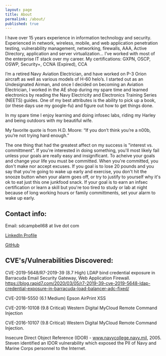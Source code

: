 ```yaml
---
layout: page
title: About
permalink: /about/
published: true
---
```

I have over 15 years experience in information technology and security. Experienced in network, wireless, mobile, and web application penetration testing, vulnerability management, networking, firewalls, AAA, Active Directory, application and server virtualization… I’ve worked with most of the enterprise IT stack over my career. My certifications: GXPN, OSCP, OSWP, Security+, CCNA (Expired), CCA

I’m a retired Navy Aviation Electrician, and have worked on P-3 Orion aircraft as well as various models of H-60 helo’s. I started out as an Undesignated Airman, and once I decided on becoming an Aviation Electrician, I worked in the AE shop during my spare time and learned electronics by reading the Navy Electricity and Electronics Training Series (NEETS) guides. One of my best attributes is the ability to pick up a book, (or these days use my google-fu) and figure out how to get things done.

In my spare time I enjoy learning and doing infosec labs, riding my Harley and being outdoors with my beautiful wife.

My favorite quote is from H.D. Moore: “If you don’t think you’re a n00b, you’re not trying hard enough.”

The one thing that had the greatest affect on my success is "interest vs. committment". If you're interested in doing something, you'll most likely fail unless your goals are really easy and insignificant. To acheive your goals and change your life you must be committed. When you're committed, you don't make nor accept excuses. If you goal is to lose 20 pounds and you say that you're going to wake up early and exercise, you don't hit the snooze button when your alarm goes off, or try to justify to yourself why it's ok to eat just this one junkfood snack. If your goal is to earn an infsec certification or learn a skill but you're too tired to study or lab at night because of long working hours or family committments, set your alarm to wake up early.

## Contact info:
Email: sdcampbell68 at live dot com

[LinkedIn Profile](https://www.linkedin.com/in/Hack-The-Planet/)

[GitHub](https://github.com/sdcampbell)

## CVE's/Vulnerabilities Discovered:

CVE-2019-5648/R7-2019-39 (8.7 High) LDAP bind credential exposure in Barracuda Email Security Gateway, Web Application Firewall. https://blog.rapid7.com/2020/03/05/r7-2019-39-cve-2019-5648-ldap-credential-exposure-in-barracuda-load-balancer-adc-fixed/ 

CVE-2018-5550  (6.1 Medium) Epson AirPrint XSS

CVE-2016-10108 (9.8 Critical) Western Digital MyCloud Remote Command Injection

CVE-2016-10107 (9.8 Critical) Western Digital MyCloud Remote Command Injection.

Insecure Direct Object Reference (IDOR) - www.navycollege.navy.mil, 2005. Steven identified an IDOR vulnerability which exposed the PII of Navy and Marine Corps personnel to the Internet.
